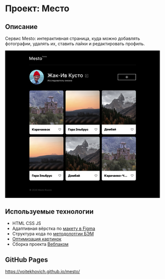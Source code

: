 # Проект: Место

## Описание

Сервис Mesto: интерактивная страница, куда можно добавлять фотографии, удалять их, ставить лайки и редактировать профиль.

![Проект: Место](./src/images/preview.jpg)

## Используемые технологии

* HTML CSS JS
* Адаптивная вёрстка по [макету в Figma](https://www.figma.com/file/2cn9N9jSkmxD84oJik7xL7/JavaScript.-Sprint-4?node-id=0%3A1)
* Структура кода по [методолотгии БЭМ](https://ru.bem.info/methodology/)
* [Оптимизация картинок](https://tinypng.com/)
* Сборка проекта [Вебпаком](https://webpack.js.org/)

## GitHub Pages
https://voitekhovich.github.io/mesto/

